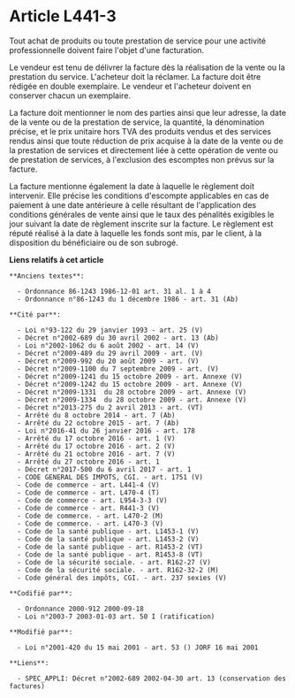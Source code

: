 # Article L441-3

Tout achat de produits ou toute prestation de service pour une activité professionnelle doivent faire l'objet d'une
facturation.

Le vendeur est tenu de délivrer la facture dès la réalisation de la vente ou la prestation du service. L'acheteur doit la
réclamer. La facture doit être rédigée en double exemplaire. Le vendeur et l'acheteur doivent en conserver chacun un
exemplaire.

La facture doit mentionner le nom des parties ainsi que leur adresse, la date de la vente ou de la prestation de service, la
quantité, la dénomination précise, et le prix unitaire hors TVA des produits vendus et des services rendus ainsi que toute
réduction de prix acquise à la date de la vente ou de la prestation de services et directement liée à cette opération de
vente ou de prestation de services, à l'exclusion des escomptes non prévus sur la facture.

La facture mentionne également la date à laquelle le règlement doit intervenir. Elle précise les conditions d'escompte
applicables en cas de paiement à une date antérieure à celle résultant de l'application des conditions générales de vente
ainsi que le taux des pénalités exigibles le jour suivant la date de règlement inscrite sur la facture. Le règlement est
réputé réalisé à la date à laquelle les fonds sont mis, par le client, à la disposition du bénéficiaire ou de son subrogé.

**Liens relatifs à cet article**

	**Anciens textes**:

	  - Ordonnance 86-1243 1986-12-01 art. 31 al. 1 à 4
	  - Ordonnance n°86-1243 du 1 décembre 1986 - art. 31 (Ab)

	**Cité par**:

	  - Loi n°93-122 du 29 janvier 1993 - art. 25 (V)
	  - Décret n°2002-689 du 30 avril 2002 - art. 13 (Ab)
	  - Loi n°2002-1062 du 6 août 2002 - art. 14 (V)
	  - Décret n°2009-489 du 29 avril 2009 - art. (V)
	  - Décret n°2009-992 du 20 août 2009 - art. (V)
	  - Décret n°2009-1100 du 7 septembre 2009 - art. (V)
	  - Décret n°2009-1241 du 15 octobre 2009 - art. Annexe (V)
	  - Décret n°2009-1242 du 15 octobre 2009 - art. Annexe (V)
	  - Décret n°2009-1331  du 28 octobre 2009 - art. Annexe (V)
	  - Décret n°2009-1334  du 28 octobre 2009 - art. Annexe (V)
	  - Décret n°2013-275 du 2 avril 2013 - art. (VT)
	  - Arrêté du 8 octobre 2014 - art. 7 (Ab)
	  - Arrêté du 22 octobre 2015 - art. 7 (Ab)
	  - Loi n°2016-41 du 26 janvier 2016 - art. 178
	  - Arrêté du 17 octobre 2016 - art. 1 (V)
	  - Arrêté du 17 octobre 2016 - art. 2 (V)
	  - Arrêté du 21 octobre 2016 - art. 7 (V)
	  - Arrêté du 27 octobre 2016 - art. 1
	  - Décret n°2017-500 du 6 avril 2017 - art. 1
	  - CODE GENERAL DES IMPOTS, CGI. - art. 1751 (V)
	  - Code de commerce - art. L441-4 (V)
	  - Code de commerce - art. L470-4 (T)
	  - Code de commerce - art. L954-3-3 (V)
	  - Code de commerce - art. R441-3 (V)
	  - Code de commerce. - art. L470-2 (M)
	  - Code de commerce. - art. L470-3 (V)
	  - Code de la santé publique - art. L1453-1 (V)
	  - Code de la santé publique - art. L1453-2 (V)
	  - Code de la santé publique - art. R1453-2 (VT)
	  - Code de la santé publique - art. R1453-8 (VT)
	  - Code de la sécurité sociale. - art. R162-27 (V)
	  - Code de la sécurité sociale. - art. R162-32-2 (M)
	  - Code général des impôts, CGI. - art. 237 sexies (V)

	**Codifié par**:

	  - Ordonnance 2000-912 2000-09-18
	  - Loi n°2003-7 2003-01-03 art. 50 I (ratification)

	**Modifié par**:

	  - Loi n°2001-420 du 15 mai 2001 - art. 53 () JORF 16 mai 2001

	**Liens**:

	  - SPEC_APPLI: Décret n°2002-689 2002-04-30 art. 13 (conservation des factures)
